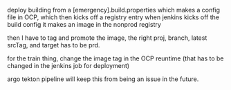 deploy building from a [emergency].build.properties which makes a config file in OCP, which then kicks off a registry entry when jenkins kicks off the build config it makes an image in the nonprod registry

then I have to tag and promote the image, the right proj, branch, latest srcTag, and target has to be prd. 

for the train thing, change the image tag in the OCP reuntime  (that has to be changed in the jenkins job for deployment)

argo tekton pipeline will keep this from being an issue in the future.